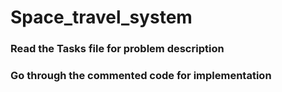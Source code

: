 # Space_travel_system
 ### Read the Tasks file for problem description 
 ### Go through the commented code for implementation
